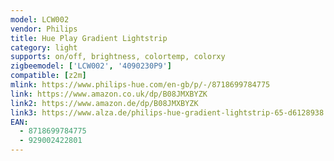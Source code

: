 ```yaml
---
model: LCW002
vendor: Philips
title: Hue Play Gradient Lightstrip
category: light
supports: on/off, brightness, colortemp, colorxy
zigbeemodel: ['LCW002', '4090230P9']
compatible: [z2m]
mlink: https://www.philips-hue.com/en-gb/p/-/8718699784775
link: https://www.amazon.co.uk/dp/B08JMXBYZK
link2: https://www.amazon.de/dp/B08JMXBYZK
link3: https://www.alza.de/philips-hue-gradient-lightstrip-65-d6128938.htm
EAN: 
  - 8718699784775
  - 929002422801
---
```

